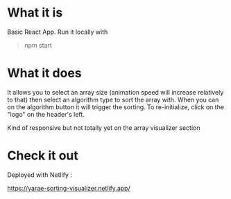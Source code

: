 # What it is 
Basic React App. Run it locally with
  
  > npm start

# What it does 

It allows you to select an array size (animation speed will increase relatively to that) then select an algorithm type to sort the array with. 
When you can on the algorithm button it will trigger the sorting. 
To re-initialize, click on the "logo" on the header's left. 

Kind of responsive but not totally yet on the array visualizer section  

# Check it out 
Deployed with Netlify : 

https://yarae-sorting-visualizer.netlify.app/
